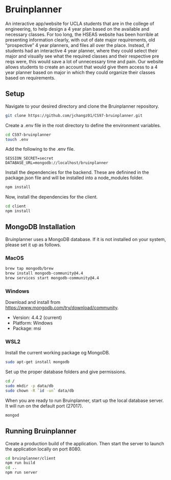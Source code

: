 # Bruinplanner
An interactive app/website for UCLA students that are in the college of engineering, to help design a 4 year plan based on the available and necessary classes. For too long, the HSEAS website has been horrible at presenting information clearly, with out of date major requirements, old “prospective” 4 year planners, and files all over the place. Instead, if students had an interactive 4 year planner, where they could select their major and visually see what the required classes and their respective pre reqs were, this would save a lot of unnecessary time and pain. Our website allows students to create an account that would give them access to a 4 year planner based on major in which they could organize their classes based on requirements.

## Setup 
Navigate to your desired directory and clone the Bruinplanner repository.
```bash
git clone https://github.com/jchangz01/CS97-bruinplanner.git
```

Create a .env file in the root directory to define the environment variables.
```bash
cd CS97-bruinplanner
touch .env
```
Add the following to the .env file.
```
SESSION_SECRET=secret
DATABASE_URL=mongodb://localhost/bruinplanner
```

Install the dependencies for the backend. These are definined in the package.json file and will be installed into a node_modules folder.
```bash
npm install
```
Now, install the dependencies for the client. 
```bash
cd client
npm install
```

## MongoDB Installation
Bruinplanner uses a MongoDB database. If it is not installed on your system, please set it up as follows.
### MacOS
```bash
brew tap mongodb/brew
brew install mongodb-community@4.4
brew services start mongodb-community@4.4
```
### Windows
Download and install from https://www.mongodb.com/try/download/community.  
- Version: 4.4.2 (current)  
- Platform: Windows  
- Package: msi
### WSL2
Install the current working package og MongoDB.
```bash
sudo apt-get install mongodb
```
Set up the proper database folders and give permissions.
```bash
cd /
sudo mkdir -p data/db
sudo chown -R `id -un` data/db
```
When you are ready to run Bruinplanner, start up the local database server. It will run on the default port (27017).
```bash
mongod
```

## Running Bruinplanner
Create a production build of the application. Then start the server to launch the application locally on port 8080.
```bash
cd bruinplanner/client
npm run build 
cd ..
npm run server
```
